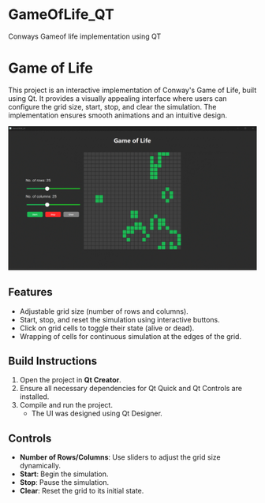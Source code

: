 # GameOfLife_QT
 Conways Gameof life implementation using QT
# Game of Life

This project is an interactive implementation of Conway's Game of Life, built using Qt. It provides a visually appealing interface where users can configure the grid size, start, stop, and clear the simulation. The implementation ensures smooth animations and an intuitive design.

![Game of Life Demo](Images/GOL_1.gif)

## Features
- Adjustable grid size (number of rows and columns).
- Start, stop, and reset the simulation using interactive buttons.
- Click on grid cells to toggle their state (alive or dead).
- Wrapping of cells for continuous simulation at the edges of the grid.


## Build Instructions
1. Open the project in **Qt Creator**.
2. Ensure all necessary dependencies for Qt Quick and Qt Controls are installed.
3. Compile and run the project.
   - The UI was designed using Qt Designer.

## Controls
- **Number of Rows/Columns**: Use sliders to adjust the grid size dynamically.
- **Start**: Begin the simulation.
- **Stop**: Pause the simulation.
- **Clear**: Reset the grid to its initial state.

